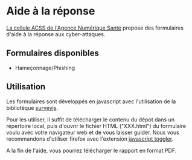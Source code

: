 # Aide à la réponse

[La cellule ACSS de l'Agence Numérique Santé](https://cyberveille-sante.gouv.fr/) propose des formulaires d'aide à la réponse aux cyber-attaques.

## Formulaires disponibles

  - Hameçonnage/Phishing

## Utilisation

Les formulaires sont développés en javascript avec l'utilisation de la bibliotèque [surveyjs](https://surveyjs.io/).

Pour les utiliser, il suffit de télécharger le contenu du dépot dans un répertoire local, puis d'ouvrir le fichier HTML ("XXX.html") du formulaire voulu avec votre navigateur web et de vous laisser guider.
Nous vous recommandons d'utiliser firefox avec l'extension [javascript toggler](https://addons.mozilla.org/fr/firefox/addon/javascript-toggler/).

A la fin de l'aide, vous pourrez télécharger le rapport en format PDF.


